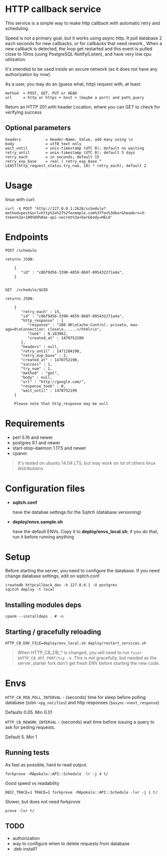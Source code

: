 # HTTP callback service
This service is a simple way to make http callback with automatic retry and scheduling.

Speed is not a primary goal, but it works using async http. It pull database 2 each seconds for new callbacks, or for callbacks that need rework.,
When a new callback is detected, the ĺoop get restarted and this event is pulled close to 10ms (using PostgreSQL Notify/Listen), and have very low cpu utilization.

It's intended to be used inside an secure network (as it does not have any authorization by now).

As a user, you may do an (guess what, http) request with, at least:

    method  = POST, GET, PUT or HEAD
    url     = http or https + host + (maybe a port) and path_query

Return an HTTP 201 with header Location, where you can GET to check for verifying success

## Optional parameters

    headers           = Header-Name: Value, add many using \n
    body              = utf8 text only
    wait_until        = unix-timestamp (UTC 0); default no waiting
    retry_until       = unix-timestamp (UTC 0); default 5 days
    retry_each        = in seconds; default 15
    retry_exp_base    = real ( retry_exp_base ^ LEAST(http_request_status.try_num, 10) * retry_each); default 2

# Usage

linux with curl:

    curl -X POST 'http://127.0.0.1:2626/schedule?method=post&url=http%3a%2f%2fexemple.com%3ffoo%3dbar&headers=X-token%3a+100%0d%0ax-api-secret%3a+bar&body=HELO'

# Endpoints

    POST /schedule

    returns JSON:

        {
           "id" : "c8bf9d56-3390-4859-8b8f-095432271a4a",
        }


    GET  /schedule/$UID

    returns JSON:

        {
           "retry_each" : 15,
           "id" : "c8bf9d56-3390-4859-8b8f-095432271a4a",
           "http_response" : {
              "response" : "200 OK\nCache-Control: private, max-age=0\nConnection: close\n......</html>\n",
              "took" : 0.183862,
              "created_at" : 1470752200
           },
           "headers" : null,
           "retry_until" : 1471184190,
           "retry_exp_base" : 2,
           "created_at" : 1470752190,
           "success" : 1,
           "try_num" : 1,
           "method" : "get",
           "body" : null,
           "url" : "http://google.com/",
           "response_took" : 0,
           "wait_until" : 1470752199
        }

        Please note that http_response may be null


# Requirements

- perl 5.16 and newer
- postgres 9.1 and newer
- start-stop-daemon 1.17.5 and newer
- cpanm

> It's tested on ubuntu 14.04 LTS, but may work on lot of others linux distributions

# Configuration files

- **sqitch.conf**

    have the databae settings for the Sqitch (database versioning)

- **deploy/envs.sample.sh**

    have the default ENVs. Copy it to **deploy/envs_local.sh**; if you do that, run it before running anything

# Setup

Before starting the server, you need to configure the database.
If you need change database settings, edit on sqitch.conf

    createdb httpcallback_dev -h 127.0.0.1 -U postgres
    sqitch deploy -t local

## Installing modules deps

    cpanm --installdeps . # -n


## Starting / gracefully reloading

    HTTP_CB_ENV_FILE=deploy/env_local.sh deploy/restart_services.sh

> When HTTP_CB_DB_* is changed, you will need to run `fuser $HTTP_CB_API_PORT/tcp -k`. This is not gracefully, but needed as the server_starter fork don't get fresh ENV before starting the new code.


# Envs

`HTTP_CB_MIN_POLL_INTERVAL` - (seconds) time for sleep before polling database (`$dbh->pg_notifies`) and http responses (`$async->next_response`)

Defaults 0.05. Min 0.01

`HTTP_CB_REWORK_INTERVAL` - (seconds) wait time before issuing a query to ask for peding requests.

Default 5. Min 1

## Running tests

As fast as possible, hard to read output.

    forkprove -MApokalo::API::Schedule -lr -j 4 t/

Good speed vs readability

    DBIC_TRACE=1 TRACE=1 forkprove -MApokalo::API::Schedule -lvr -j 1 t/

Slower, but does not need forkprove

    prove -lvr t/

## TODO

- authorization
- way to configure when to delete requests from database
- .deb install?
